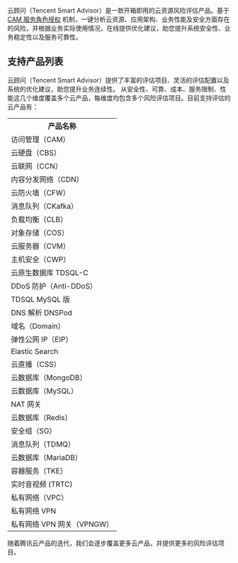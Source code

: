 云顾问（Tencent Smart Advisor）是一款开箱即用的云资源风险评估产品。基于 [CAM 服务角色授权](https://cloud.tencent.com/document/product/598/19421#.E6.9C.8D.E5.8A.A1.E8.A7.92.E8.89.B2) 机制，一键分析云资源、应用架构、业务性能及安全方面存在的风险，并根据业务实际使用情况，在线提供优化建议，助您提升系统安全性、业务稳定性以及服务可靠性。

## 支持产品列表

云顾问（Tencent Smart Advisor）提供了丰富的评估项目、灵活的评估配置以及系统的优化建议，助您提升业务连续性。
从安全性、可靠、成本、服务限制、性能这几个维度覆盖多个云产品，每维度均包含多个风险评估项目。目前支持评估的云产品有：

<table>
   <tr>
      <th>产品名称</t>
   </tr>
   <tr>
      <td>访问管理（CAM）</td>
   </tr>
   <tr>
      <td> 云硬盘（CBS）</td>
   </tr>
   <tr>
      <td> 云联网（CCN）</td>
   </tr>
   <tr>
      <td> 内容分发网络（CDN）</td>
   </tr>
   <tr>
      <td> 云防火墙（CFW）</td>
   </tr>
   <tr>
      <td> 消息队列（CKafka）</td>
   </tr>
   <tr>
      <td> 负载均衡（CLB）</td>
   </tr>
   <tr>
      <td> 对象存储（COS）</td>
   </tr>
   <tr>
      <td> 云服务器（CVM）</td>
   </tr>
   <tr>
      <td> 主机安全（CWP）</td>
   </tr>
   <tr>
      <td> 云原生数据库 TDSQL-C </td>
   </tr>
   <tr>
      <td> DDoS 防护（Anti-DDoS）</td>
   </tr>
   <tr>
      <td> TDSQL MySQL 版</td>
   </tr>
   <tr>
      <td> DNS 解析 DNSPod </td>
   </tr>
   <tr>
      <td> 域名（Domain）</td>
   </tr>
   <tr>
      <td> 弹性公网 IP（EIP）</td>
   </tr>
   <tr>
      <td> Elastic Search</td>
   </tr>
   <tr>
      <td> 云直播（CSS）</td>
   </tr>
   <tr>
      <td> 云数据库（MongoDB）</td>
   </tr>
   <tr>
      <td> 云数据库（MySQL）</td>
   </tr>
   <tr>
      <td> NAT 网关</td>
   </tr>
   <tr>
      <td> 云数据库（Redis）</td>
   </tr>
   <tr>
      <td> 安全组（SG）</td>
   </tr>
   <tr>
      <td> 消息队列（TDMQ）</td>
   </tr>
   <tr>
      <td> 云数据库（MariaDB）</td>
   </tr>
   <tr>
      <td> 容器服务（TKE）</td>
   </tr>
   <tr>
      <td> 实时音视频 (TRTC) </td>
   </tr>
   <tr>
      <td> 私有网络（VPC）</td>
   </tr>
   <tr>
      <td> 私有网络 VPN </td>
   </tr>
   <tr>
      <td> 私有网络 VPN 网关（VPNGW）</td>
   </tr>
</table>


随着腾讯云产品的迭代，我们会逐步覆盖更多云产品，并提供更多的风险评估项目。
